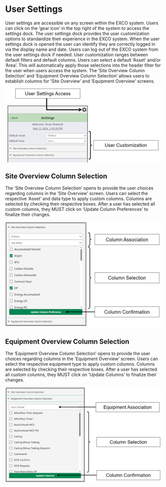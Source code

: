 # **User Settings**
User settings are accessible on any screen within the EXCO system. Users can click on the ‘gear icon’ in the top right of the system to access the settings dock. The user settings dock provides the user customization options to standardize their experience in the EXCO system. When the user settings dock is opened the user can identify they are correctly logged in via the display name and date. Users can log out of the EXCO system from the user settings dock if needed.
User customization ranges between default filters and default columns. Users can select a default ‘Asset’ and/or ‘Area’. This will automatically apply those selections into the header filter for the user when users access the system. The ‘Site Overview Column Selection’ and ‘Equipment Overview Column Selection’ allows users to establish columns for ‘Site Overview’ and ‘Equipment Overview’ screens.

![Image title](https://github.com/Mokrecho1/ER-8.1SystemDocumentation/blob/main/docs/Images/usersettings1.png?raw=true)

## Site Overview Column Selection

The ‘Site Overview Column Selection’ opens to provide the user choices regarding columns in the ‘Site Overview’ screen. Users can select the respective ‘Asset’ and data type to apply custom columns. Columns are selected by checking their respective boxes. After a user has selected all custom columns, they MUST click on ‘Update Column Preferences’ to finalize their changes.

![Image title](https://github.com/Mokrecho1/ER-8.1SystemDocumentation/blob/main/docs/Images/usersettings2.png?raw=true)

## Equipment Overview Column Selection

The ‘Equipment Overview Column Selection’ opens to provide the user choices regarding columns in the ‘Equipment Overview’ screen. Users can select the respective equipment type to apply custom columns. Columns are selected by checking their respective boxes. After a user has selected all custom columns, they MUST click on ‘Update Columns’ to finalize their changes.

![Image title](https://github.com/Mokrecho1/ER-8.1SystemDocumentation/blob/main/docs/Images/usersettings3.png?raw=true)
